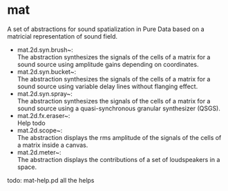 # mat

A set of abstractions for sound spatialization in Pure Data based on a matricial representation of sound field.

- mat.2d.syn.brush~:  
The abstraction synthesizes the signals of the cells of a matrix for a sound source using amplitude gains depending on coordinates.
- mat.2d.syn.bucket~:  
The abstraction synthesizes the signals of the cells of a matrix for a sound source using variable delay lines without flanging effect.
- mat.2d.syn.spray~:  
The abstraction synthesizes the signals of the cells of a matrix for a sound source using a quasi-synchronous granular synthesizer (QSGS).
- mat.2d.fx.eraser~:  
Help todo
- mat.2d.scope~:   
The abstraction displays the rms amplitude of the signals of the cells of a matrix inside a canvas.
- mat.2d.meter~:  
The abstraction displays the contributions of a set of loudspeakers in a space.

todo:
mat-help.pd
all the helps

